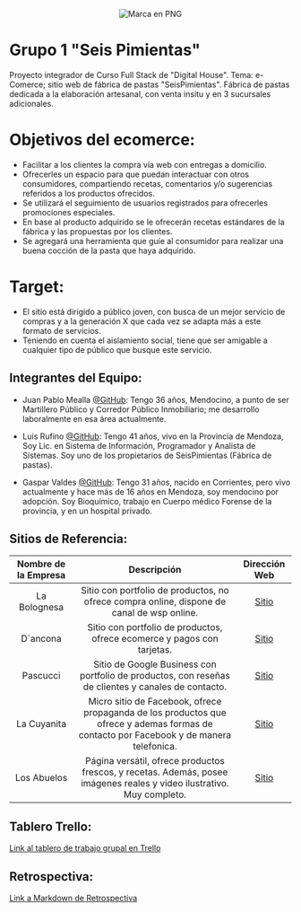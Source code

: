 <p align="center">
  <img src="https://github.com/Random003/grupo_1_6pimientas/blob/master/public/images/marca_curvas.png" alt="Marca en PNG"/>
</p>


# **Grupo 1 "Seis Pimientas"**

Proyecto integrador de Curso Full Stack de "Digital House". Tema: e-Comerce; sitio web de fábrica de pastas "SeisPimientas". 
Fábrica de pastas dedicada a la elaboración artesanal, con venta insitu y en 3 sucursales adicionales.

# **Objetivos del ecomerce:**
-   Facilitar a los clientes la compra vía web con entregas a domicilio.
-   Ofrecerles un espacio para que puedan interactuar con otros consumidores,
    compartiendo recetas, comentarios y/o sugerencias referidos a los productos ofrecidos. 
-   Se utilizará el seguimiento de usuarios registrados para ofrecerles 
    promociones especiales.
-   En base al producto adquirido se le ofrecerán recetas estándares de la fábrica
    y las propuestas por los clientes.
-   Se agregará una herramienta que guíe al consumidor para realizar
    una buena cocción de la pasta que haya adquirido.

# **Target:**
- El sitio está dirigido a público joven, con busca de un mejor servicio de compras y 
a la generación X que cada vez se adapta más a este formato de servicios.
- Teniendo en cuenta el aislamiento social, tiene que ser amigable a cualquier tipo de público
que busque este servicio.


## **Integrantes del Equipo:**  
 - Juan Pablo Mealla [@GitHub](https://github.com/Random003):
 Tengo 36 años, Mendocino, a punto de ser Martillero Público y Corredor Público Inmobiliario; me desarrollo laboralmente en esa área actualmente.  

 - Luis Rufino [@GitHub](https://github.com/LuisMRufino): 
 Tengo 41 años, vivo en la Provincia de Mendoza, Soy Lic. en Sistema de Información, 
 Programador y Analista de Sistemas.
 Soy uno de los propietarios de SeisPimientas (Fábrica de pastas). 

 - Gaspar Valdes [@GitHub](https://github.com/Babart): 
 Tengo 31 años, nacido en Corrientes, pero vivo actualmente y hace más de 16 años en Mendoza, soy mendocino por adopción. Soy Bioquímico, trabajo en Cuerpo médico Forense de la provincia, y en un hospital privado. 

## **Sitios de Referencia:** 

Nombre de la Empresa | Descripción | Dirección Web
:------------------: | :---------: | :-----------:
 La Bolognesa | Sitio con portfolio de productos, no ofrece compra online, dispone de canal de wsp online. | [Sitio](http://labolognesa.com.ar/)
 D`ancona | Sitio con portfolio de productos, ofrece ecomerce y pagos con tarjetas. | [Sitio](https://dancona.com.ar/)
 Pascucci | Sitio de Google Business con portfolio de productos, con reseñas de clientes y canales de contacto. | [Sitio](https://business.google.com/v/pastas-frescas-pascucci/011086785476995587146/9f49/_?exp=1769939&bc=8&caid=1693702734&agid=68919136220&dvc=c&dvcmdl=&plmt=&kwd=%2Bfabrica%20%2Bde%20%2Bpasta&adpstn=&fiid=&tgtid=kwd-340679252818&locint=1000092&locphy=20017&mt=b&ntwk=g&gclid=EAIaIQobChMIlv2UmaKb6gIVxoKRCh1r2QW4EAAYASAAEgIMRPD_BwE)
 La Cuyanita | Micro sitio de Facebook, ofrece propaganda de los productos que ofrece y ademas formas de contacto por Facebook y de manera telefonica. | [Sitio](https://www.facebook.com/lacuyanitapastas/)
 Los Abuelos | Página versátil, ofrece productos frescos, y recetas. Además, posee imágenes reales y video ilustrativo. Muy completo. | [Sitio](https://www.losabuelos.com.uy/)

## **Tablero Trello:** 

<a href="https://trello.com/b/EJdaU8yL"> Link al tablero de trabajo grupal en Trello</a>


## **Retrospectiva:** 

<a href="https://github.com/Random003/grupo_1_6pimientas/blob/master/doc/retro.md">Link a Markdown de Retrospectiva</a>